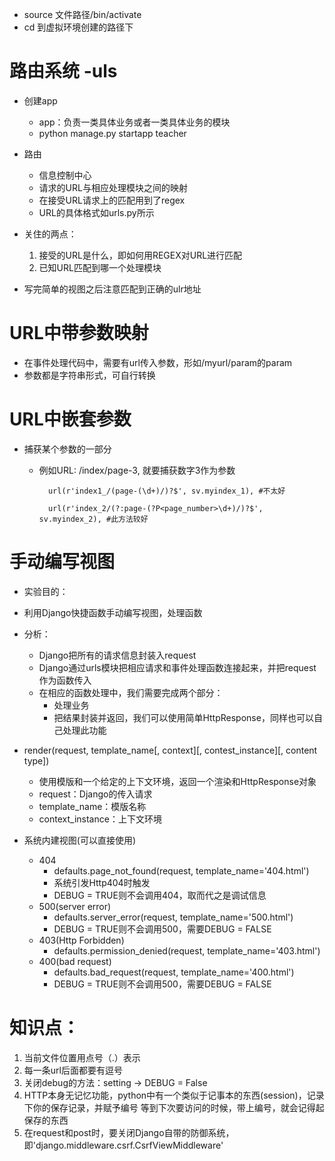 - source 文件路径/bin/activate
- cd 到虚拟环境创建的路径下


# 路由系统 -uls
- 创建app
    - app：负责一类具体业务或者一类具体业务的模块
    - python manage.py startapp teacher
    
- 路由
    - 信息控制中心
    - 请求的URL与相应处理模块之间的映射
    - 在接受URL请求上的匹配用到了regex
    - URL的具体格式如urls.py所示
    
- 关住的两点：
    1. 接受的URL是什么，即如何用REGEX对URL进行匹配
    2. 已知URL匹配到哪一个处理模块
    
- 写完简单的视图之后注意匹配到正确的ulr地址

# URL中带参数映射
- 在事件处理代码中，需要有url传入参数，形如/myurl/param的param
- 参数都是字符串形式，可自行转换

# URL中嵌套参数
- 捕获某个参数的一部分
    - 例如URL: /index/page-3, 就要捕获数字3作为参数
        
            url(r'index1_/(page-(\d+)/)?$', sv.myindex_1), #不太好
       
            url(r'index_2/(?:page-(?P<page_number>\d+)/)?$', sv.myindex_2), #此方法较好
            
# 手动编写视图
- 实验目的：
- 利用Django快捷函数手动编写视图，处理函数

- 分析：
    - Django把所有的请求信息封装入request
    - Django通过urls模块把相应请求和事件处理函数连接起来，并把request作为函数传入
    - 在相应的函数处理中，我们需要完成两个部分：
        - 处理业务
        - 把结果封装并返回，我们可以使用简单HttpResponse，同样也可以自己处理此功能

- render(request, template_name[, context][, contest_instance][, content type])
    - 使用模版和一个给定的上下文环境，返回一个渲染和HttpResponse对象
    - request：Django的传入请求
    - template_name：模版名称
    - context_instance：上下文环境
    
- 系统内建视图(可以直接使用)
    - 404
        - defaults.page_not_found(request, template_name='404.html')
        - 系统引发Http404时触发
        - DEBUG = TRUE则不会调用404，取而代之是调试信息
    - 500(server error)
        - defaults.server_error(request, template_name='500.html')
        - DEBUG = TRUE则不会调用500，需要DEBUG = FALSE
    - 403(Http Forbidden)
        - defaults.permission_denied(request, template_name='403.html')
    - 400(bad request)
        - defaults.bad_request(request, template_name='400.html')
        - DEBUG = TRUE则不会调用500，需要DEBUG = FALSE


# 知识点：
1. 当前文件位置用点号（.）表示
2. 每一条url后面都要有逗号
3. 关闭debug的方法：setting -> DEBUG = False
4. HTTP本身无记忆功能，python中有一个类似于记事本的东西(session)，记录下你的保存记录，并赋予编号
等到下次要访问的时候，带上编号，就会记得起保存的东西
5. 在request和post时，要关闭Django自带的防御系统，即'django.middleware.csrf.CsrfViewMiddleware'